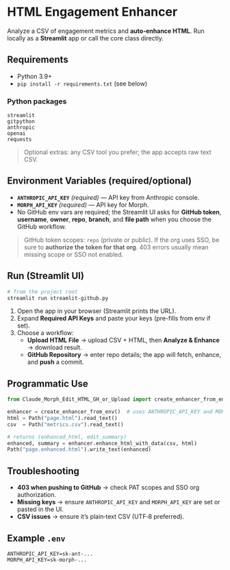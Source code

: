 # HTML Engagement Enhancer

Analyze a CSV of engagement metrics and **auto‑enhance HTML**. Run locally as a **Streamlit** app or call the core class directly.

## Requirements
- Python 3.9+
- `pip install -r requirements.txt` (see below)

### Python packages
```
streamlit
gitpython
anthropic
openai
requests
```
> Optional extras: any CSV tool you prefer; the app accepts raw text CSV.

## Environment Variables (required/optional)
- **`ANTHROPIC_API_KEY`** *(required)* — API key from Anthropic console.
- **`MORPH_API_KEY`** *(required)* — API key for Morph.
- No GitHub env vars are required; the Streamlit UI asks for **GitHub token**, **username**, **owner**, **repo**, **branch**, and **file path** when you choose the GitHub workflow.

> GitHub token scopes: `repo` (private or public). If the org uses SSO, be sure to **authorize the token for that org**. 403 errors usually mean missing scope or SSO not enabled.

## Run (Streamlit UI)
```bash
# from the project root
streamlit run streamlit-github.py
```
1) Open the app in your browser (Streamlit prints the URL).
2) Expand **Required API Keys** and paste your keys (pre-fills from env if set).
3) Choose a workflow:
   - **Upload HTML File** → upload CSV + HTML, then **Analyze & Enhance** → download result.
   - **GitHub Repository** → enter repo details; the app will fetch, enhance, and **push** a commit.

## Programmatic Use
```python
from Claude_Morph_Edit_HTML_GH_or_Upload import create_enhancer_from_env

enhancer = create_enhancer_from_env()  # uses ANTHROPIC_API_KEY and MORPH_API_KEY
html = Path("page.html").read_text()
csv  = Path("metrics.csv").read_text()

# returns (enhanced_html, edit_summary)
enhanced, summary = enhancer.enhance_html_with_data(csv, html)
Path("page.enhanced.html").write_text(enhanced)
```

## Troubleshooting
- **403 when pushing to GitHub** → check PAT scopes and SSO org authorization.
- **Missing keys** → ensure `ANTHROPIC_API_KEY` and `MORPH_API_KEY` are set or pasted in the UI.
- **CSV issues** → ensure it’s plain‑text CSV (UTF‑8 preferred).

## Example `.env`
```
ANTHROPIC_API_KEY=sk-ant-...
MORPH_API_KEY=sk-morph-...
```
